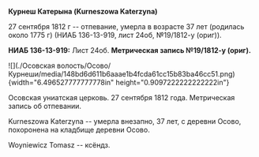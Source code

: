 **Курнеш Катерына (Kurneszowa Katerzyna)**

27 сентября 1812 г -- отпевание, умерла в возрасте 37 лет (родилась
около 1775 г) (НИАБ 136-13-919, лист 24об, №19/1812-у (ориг)).

**НИАБ 136-13-919:** Лист 24об. **Метрическая запись №19/1812-у
(ориг).**

![](./Осовская волость/Осово/Курнеши/media/148bd6d611b6aaae1b4fcda61cc15b83ba46cc51.png){width="6.496527777777778in"
height="0.9097222222222222in"}

Осовская униатская церковь. 27 сентября 1812 года. Метрическая запись об
отпевании.

Kurneszowa Katerzyna -- умерла внезапно, 37 лет, с деревни Осово,
похоронена на кладбище деревни Осово.

Woyniewicz Tomasz -- ксёндз.
